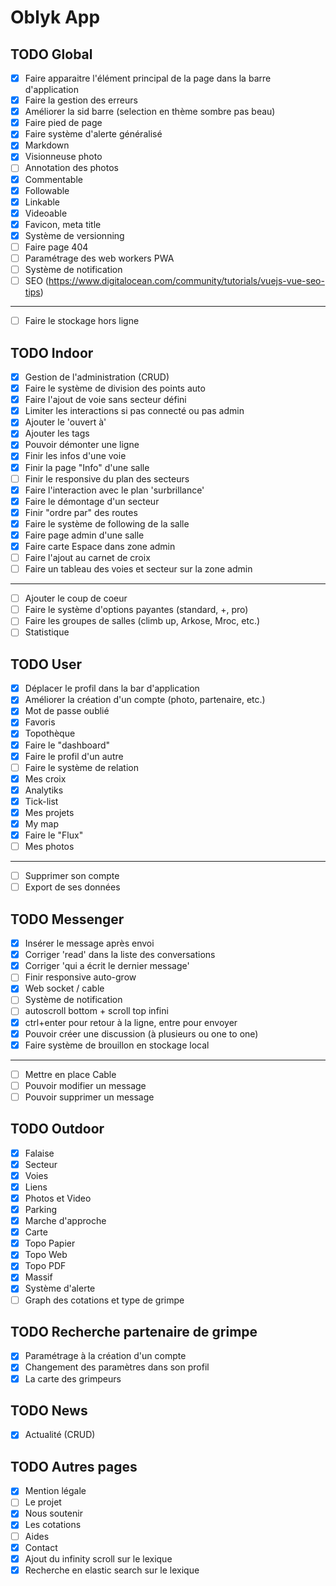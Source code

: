 # Oblyk App

## TODO Global
- [x] Faire apparaitre l'élément principal de la page dans la barre d'application
- [x] Faire la gestion des erreurs
- [x] Améliorer la sid barre (selection en thème sombre pas beau)
- [x] Faire pied de page
- [x] Faire système d'alerte généralisé
- [x] Markdown
- [x] Visionneuse photo
- [ ] Annotation des photos
- [x] Commentable
- [x] Followable
- [x] Linkable
- [x] Videoable
- [x] Favicon, meta title
- [x] Système de versionning
- [ ] Faire page 404
- [ ] Paramétrage des web workers PWA
- [ ] Système de notification
- [ ] SEO (https://www.digitalocean.com/community/tutorials/vuejs-vue-seo-tips)
___
- [ ] Faire le stockage hors ligne

## TODO Indoor
- [x] Gestion de l'administration (CRUD)
- [x] Faire le système de division des points auto
- [x] Faire l'ajout de voie sans secteur défini
- [x] Limiter les interactions si pas connecté ou pas admin
- [x] Ajouter le 'ouvert à'
- [x] Ajouter les tags
- [x] Pouvoir démonter une ligne
- [x] Finir les infos d'une voie
- [x] Finir la page "Info" d'une salle
- [ ] Finir le responsive du plan des secteurs
- [x] Faire l'interaction avec le plan 'surbrillance'
- [x] Faire le démontage d'un secteur
- [x] Finir "ordre par" des routes
- [x] Faire le système de following de la salle
- [x] Faire page admin d'une salle
- [x] Faire carte Espace dans zone admin
- [ ] Faire l'ajout au carnet de croix
- [ ] Faire un tableau des voies et secteur sur la zone admin
___
- [ ] Ajouter le coup de coeur
- [ ] Faire le système d'options payantes (standard, +, pro)
- [ ] Faire les groupes de salles (climb up, Arkose, Mroc, etc.)
- [ ] Statistique

## TODO User
- [x] Déplacer le profil dans la bar d'application
- [x] Améliorer la création d'un compte (photo, partenaire, etc.)
- [x] Mot de passe oublié
- [x] Favoris
- [x] Topothèque
- [x] Faire le "dashboard"
- [x] Faire le profil d'un autre
- [ ] Faire le système de relation
- [x] Mes croix
- [x] Analytiks
- [x] Tick-list
- [x] Mes projets
- [x] My map
- [x] Faire le "Flux"
- [ ] Mes photos
---
- [ ] Supprimer son compte 
- [ ] Export de ses données

## TODO Messenger
- [x] Insérer le message après envoi
- [x] Corriger 'read' dans la liste des conversations
- [x] Corriger 'qui a écrit le dernier message'
- [ ] Finir responsive auto-grow
- [x] Web socket / cable
- [ ] Système de notification
- [ ] autoscroll bottom + scroll top infini
- [x] ctrl+enter pour retour à la ligne, entre pour envoyer
- [x] Pouvoir créer une discussion (à plusieurs ou one to one)
- [x] Faire système de brouillon en stockage local
----
- [ ] Mettre en place Cable
- [ ] Pouvoir modifier un message
- [ ] Pouvoir supprimer un message

## TODO Outdoor
- [x] Falaise
- [x] Secteur
- [x] Voies
- [x] Liens
- [x] Photos et Video
- [x] Parking
- [x] Marche d'approche
- [x] Carte
- [x] Topo Papier
- [x] Topo Web
- [x] Topo PDF
- [x] Massif
- [x] Système d'alerte
- [ ] Graph des cotations et type de grimpe

## TODO Recherche partenaire de grimpe
- [x] Paramétrage à la création d'un compte
- [x] Changement des paramètres dans son profil
- [x] La carte des grimpeurs

## TODO News
- [x] Actualité (CRUD)

## TODO Autres pages
- [x] Mention légale
- [ ] Le projet
- [x] Nous soutenir
- [x] Les cotations
- [ ] Aides
- [x] Contact
- [x] Ajout du infinity scroll sur le lexique
- [x] Recherche en elastic search sur le lexique
